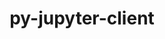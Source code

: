 ---
title: "py-jupyter-client"
layout: cache
categories: [package, develop-2024-10-27]
meta: {"versions": ["8.2.0"], "compilers": ["gcc@=11.1.0", "gcc@=11.4.0", "gcc@=9.4.0", "oneapi@=2024.2.1"], "oss": ["ubuntu20.04", "ubuntu22.04"], "platforms": ["linux"], "targets": ["neoverse_v1", "neoverse_v2", "ppc64le", "x86_64_v3"], "stacks": ["data-vis-sdk", "e4s", "e4s-neoverse-v2", "e4s-neoverse_v1", "e4s-oneapi", "e4s-power", "root"], "num_specs": 14, "num_specs_by_stack": {"root": 14, "e4s-power": 2, "data-vis-sdk": 2, "e4s-neoverse_v1": 2, "e4s-neoverse-v2": 2, "e4s": 3, "e4s-oneapi": 3}}
spec_details: [{"hash": "fcypfze7bbc5hszt7hvkzaojvs6fouwb", "compiler": "gcc@=9.4.0", "versions": ["8.2.0"], "os": "ubuntu20.04", "platform": "linux", "target": "ppc64le", "variants": ["build_system=python_pip"], "stacks": ["root", "e4s-power"], "size": "-", "tarball": "https://binaries.spack.io/develop-2024-10-27/build_cache/linux-ubuntu20.04-ppc64le/gcc-9.4.0/py-jupyter-client-8.2.0/linux-ubuntu20.04-ppc64le-gcc-9.4.0-py-jupyter-client-8.2.0-fcypfze7bbc5hszt7hvkzaojvs6fouwb.spack"}, {"hash": "bn6r5tvflkarbcileq2in4yxe46mcnz4", "compiler": "gcc@=9.4.0", "versions": ["8.2.0"], "os": "ubuntu20.04", "platform": "linux", "target": "ppc64le", "variants": ["build_system=python_pip"], "stacks": ["root", "e4s-power"], "size": "-", "tarball": "https://binaries.spack.io/develop-2024-10-27/build_cache/linux-ubuntu20.04-ppc64le/gcc-9.4.0/py-jupyter-client-8.2.0/linux-ubuntu20.04-ppc64le-gcc-9.4.0-py-jupyter-client-8.2.0-bn6r5tvflkarbcileq2in4yxe46mcnz4.spack"}, {"hash": "7b4u3h5is2fqoazwwdy7naynhs33guux", "compiler": "gcc@=11.1.0", "versions": ["8.2.0"], "os": "ubuntu20.04", "platform": "linux", "target": "x86_64_v3", "variants": ["build_system=python_pip"], "stacks": ["root", "data-vis-sdk"], "size": "-", "tarball": "https://binaries.spack.io/develop-2024-10-27/build_cache/linux-ubuntu20.04-x86_64_v3/gcc-11.1.0/py-jupyter-client-8.2.0/linux-ubuntu20.04-x86_64_v3-gcc-11.1.0-py-jupyter-client-8.2.0-7b4u3h5is2fqoazwwdy7naynhs33guux.spack"}, {"hash": "mqhqkrsmhvkwinehbvrf3bbk5pm7pynf", "compiler": "gcc@=11.1.0", "versions": ["8.2.0"], "os": "ubuntu20.04", "platform": "linux", "target": "x86_64_v3", "variants": ["build_system=python_pip"], "stacks": ["root", "data-vis-sdk"], "size": "-", "tarball": "https://binaries.spack.io/develop-2024-10-27/build_cache/linux-ubuntu20.04-x86_64_v3/gcc-11.1.0/py-jupyter-client-8.2.0/linux-ubuntu20.04-x86_64_v3-gcc-11.1.0-py-jupyter-client-8.2.0-mqhqkrsmhvkwinehbvrf3bbk5pm7pynf.spack"}, {"hash": "rpq3gppaq3kg47n7xg26a4kwrfrrtijg", "compiler": "gcc@=11.4.0", "versions": ["8.2.0"], "os": "ubuntu22.04", "platform": "linux", "target": "neoverse_v1", "variants": ["build_system=python_pip"], "stacks": ["e4s-neoverse_v1", "root"], "size": "-", "tarball": "https://binaries.spack.io/develop-2024-10-27/build_cache/linux-ubuntu22.04-neoverse_v1/gcc-11.4.0/py-jupyter-client-8.2.0/linux-ubuntu22.04-neoverse_v1-gcc-11.4.0-py-jupyter-client-8.2.0-rpq3gppaq3kg47n7xg26a4kwrfrrtijg.spack"}, {"hash": "hufp3dodeqlwh2f5o67jwmcgmg62fobc", "compiler": "gcc@=11.4.0", "versions": ["8.2.0"], "os": "ubuntu22.04", "platform": "linux", "target": "neoverse_v1", "variants": ["build_system=python_pip"], "stacks": ["e4s-neoverse_v1", "root"], "size": "-", "tarball": "https://binaries.spack.io/develop-2024-10-27/build_cache/linux-ubuntu22.04-neoverse_v1/gcc-11.4.0/py-jupyter-client-8.2.0/linux-ubuntu22.04-neoverse_v1-gcc-11.4.0-py-jupyter-client-8.2.0-hufp3dodeqlwh2f5o67jwmcgmg62fobc.spack"}, {"hash": "cicirvcxozgya2qaow4pjykqqulbfwcq", "compiler": "gcc@=11.4.0", "versions": ["8.2.0"], "os": "ubuntu22.04", "platform": "linux", "target": "neoverse_v2", "variants": ["build_system=python_pip"], "stacks": ["root", "e4s-neoverse-v2"], "size": "-", "tarball": "https://binaries.spack.io/develop-2024-10-27/build_cache/linux-ubuntu22.04-neoverse_v2/gcc-11.4.0/py-jupyter-client-8.2.0/linux-ubuntu22.04-neoverse_v2-gcc-11.4.0-py-jupyter-client-8.2.0-cicirvcxozgya2qaow4pjykqqulbfwcq.spack"}, {"hash": "tx7xojly734kcxaqj6wuvi5qbyik7x35", "compiler": "gcc@=11.4.0", "versions": ["8.2.0"], "os": "ubuntu22.04", "platform": "linux", "target": "neoverse_v2", "variants": ["build_system=python_pip"], "stacks": ["root", "e4s-neoverse-v2"], "size": "-", "tarball": "https://binaries.spack.io/develop-2024-10-27/build_cache/linux-ubuntu22.04-neoverse_v2/gcc-11.4.0/py-jupyter-client-8.2.0/linux-ubuntu22.04-neoverse_v2-gcc-11.4.0-py-jupyter-client-8.2.0-tx7xojly734kcxaqj6wuvi5qbyik7x35.spack"}, {"hash": "i6hqqoz2tddndnsx3fy4ouhtg7jmfxc5", "compiler": "gcc@=11.4.0", "versions": ["8.2.0"], "os": "ubuntu22.04", "platform": "linux", "target": "x86_64_v3", "variants": ["build_system=python_pip"], "stacks": ["root", "e4s"], "size": "-", "tarball": "https://binaries.spack.io/develop-2024-10-27/build_cache/linux-ubuntu22.04-x86_64_v3/gcc-11.4.0/py-jupyter-client-8.2.0/linux-ubuntu22.04-x86_64_v3-gcc-11.4.0-py-jupyter-client-8.2.0-i6hqqoz2tddndnsx3fy4ouhtg7jmfxc5.spack"}, {"hash": "22ddtdnzydecij4422vobh5pxsithxlo", "compiler": "gcc@=11.4.0", "versions": ["8.2.0"], "os": "ubuntu22.04", "platform": "linux", "target": "x86_64_v3", "variants": ["build_system=python_pip"], "stacks": ["root", "e4s"], "size": "-", "tarball": "https://binaries.spack.io/develop-2024-10-27/build_cache/linux-ubuntu22.04-x86_64_v3/gcc-11.4.0/py-jupyter-client-8.2.0/linux-ubuntu22.04-x86_64_v3-gcc-11.4.0-py-jupyter-client-8.2.0-22ddtdnzydecij4422vobh5pxsithxlo.spack"}, {"hash": "qj5jtb2nwaeicjrashx7fi7ccorfjle2", "compiler": "gcc@=11.4.0", "versions": ["8.2.0"], "os": "ubuntu22.04", "platform": "linux", "target": "x86_64_v3", "variants": ["build_system=python_pip"], "stacks": ["root", "e4s"], "size": "-", "tarball": "https://binaries.spack.io/develop-2024-10-27/build_cache/linux-ubuntu22.04-x86_64_v3/gcc-11.4.0/py-jupyter-client-8.2.0/linux-ubuntu22.04-x86_64_v3-gcc-11.4.0-py-jupyter-client-8.2.0-qj5jtb2nwaeicjrashx7fi7ccorfjle2.spack"}, {"hash": "isi2iglgqycm225cn2ji66uixwopgp2p", "compiler": "oneapi@=2024.2.1", "versions": ["8.2.0"], "os": "ubuntu22.04", "platform": "linux", "target": "x86_64_v3", "variants": ["build_system=python_pip"], "stacks": ["e4s-oneapi", "root"], "size": "-", "tarball": "https://binaries.spack.io/develop-2024-10-27/build_cache/linux-ubuntu22.04-x86_64_v3/oneapi-2024.2.1/py-jupyter-client-8.2.0/linux-ubuntu22.04-x86_64_v3-oneapi-2024.2.1-py-jupyter-client-8.2.0-isi2iglgqycm225cn2ji66uixwopgp2p.spack"}, {"hash": "llewn62xrubfhc7vf23w3ri56i7pvufz", "compiler": "oneapi@=2024.2.1", "versions": ["8.2.0"], "os": "ubuntu22.04", "platform": "linux", "target": "x86_64_v3", "variants": ["build_system=python_pip"], "stacks": ["e4s-oneapi", "root"], "size": "-", "tarball": "https://binaries.spack.io/develop-2024-10-27/build_cache/linux-ubuntu22.04-x86_64_v3/oneapi-2024.2.1/py-jupyter-client-8.2.0/linux-ubuntu22.04-x86_64_v3-oneapi-2024.2.1-py-jupyter-client-8.2.0-llewn62xrubfhc7vf23w3ri56i7pvufz.spack"}, {"hash": "3yehnbsldcidj6iivezm4ass34qrhmun", "compiler": "oneapi@=2024.2.1", "versions": ["8.2.0"], "os": "ubuntu22.04", "platform": "linux", "target": "x86_64_v3", "variants": ["build_system=python_pip"], "stacks": ["e4s-oneapi", "root"], "size": "-", "tarball": "https://binaries.spack.io/develop-2024-10-27/build_cache/linux-ubuntu22.04-x86_64_v3/oneapi-2024.2.1/py-jupyter-client-8.2.0/linux-ubuntu22.04-x86_64_v3-oneapi-2024.2.1-py-jupyter-client-8.2.0-3yehnbsldcidj6iivezm4ass34qrhmun.spack"}]
---